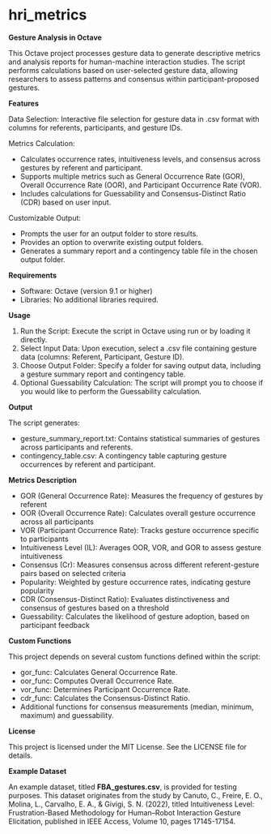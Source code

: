 # hri_metrics

**Gesture Analysis in Octave**

This Octave project processes gesture data to generate descriptive metrics and analysis reports for human-machine interaction studies. The script performs calculations based on user-selected gesture data, allowing researchers to assess patterns and consensus within participant-proposed gestures.

**Features**

Data Selection: Interactive file selection for gesture data in .csv format with columns for referents, participants, and gesture IDs.

Metrics Calculation:
  * Calculates occurrence rates, intuitiveness levels, and consensus across gestures by referent and participant.
  * Supports multiple metrics such as General Occurrence Rate (GOR), Overall Occurrence Rate (OOR), and Participant Occurrence Rate (VOR).
  * Includes calculations for Guessability and Consensus-Distinct Ratio (CDR) based on user input.

Customizable Output:
  * Prompts the user for an output folder to store results.
  * Provides an option to overwrite existing output folders.
  * Generates a summary report and a contingency table file in the chosen output folder.

**Requirements**

  * Software: Octave (version 9.1 or higher)
  * Libraries: No additional libraries required.

**Usage**

1. Run the Script: Execute the script in Octave using run or by loading it directly.
2. Select Input Data: Upon execution, select a .csv file containing gesture data (columns: Referent, Participant, Gesture ID).
3. Choose Output Folder: Specify a folder for saving output data, including a gesture summary report and contingency table.
4. Optional Guessability Calculation: The script will prompt you to choose if you would like to perform the Guessability calculation.

**Output**

The script generates:
  * gesture_summary_report.txt: Contains statistical summaries of gestures across participants and referents.
  * contingency_table.csv: A contingency table capturing gesture occurrences by referent and participant.

**Metrics Description**

  * GOR (General Occurrence Rate): Measures the frequency of gestures by referent
  * OOR (Overall Occurrence Rate): Calculates overall gesture occurrence across all participants
  * VOR (Participant Occurrence Rate): Tracks gesture occurrence specific to participants
  * Intuitiveness Level (IL): Averages OOR, VOR, and GOR to assess gesture intuitiveness
  * Consensus (Cr): Measures consensus across different referent-gesture pairs based on selected criteria
  * Popularity: Weighted by gesture occurrence rates, indicating gesture popularity
  * CDR (Consensus-Distinct Ratio): Evaluates distinctiveness and consensus of gestures based on a threshold
  * Guessability: Calculates the likelihood of gesture adoption, based on participant feedback

**Custom Functions**

This project depends on several custom functions defined within the script:
  * gor_func: Calculates General Occurrence Rate.
  * oor_func: Computes Overall Occurrence Rate.
  * vor_func: Determines Participant Occurrence Rate.
  * cdr_func: Calculates the Consensus-Distinct Ratio.
  * Additional functions for consensus measurements (median, minimum, maximum) and guessability.

**License**

This project is licensed under the MIT License. See the LICENSE file for details.

**Example Dataset**

An example dataset, titled **FBA_gestures.csv**, is provided for testing purposes. This dataset originates from the study by Canuto, C., Freire, E. O., Molina, L., Carvalho, E. A., & Givigi, S. N. (2022), titled Intuitiveness Level: Frustration-Based Methodology for Human–Robot Interaction Gesture Elicitation, published in IEEE Access, Volume 10, pages 17145-17154.
